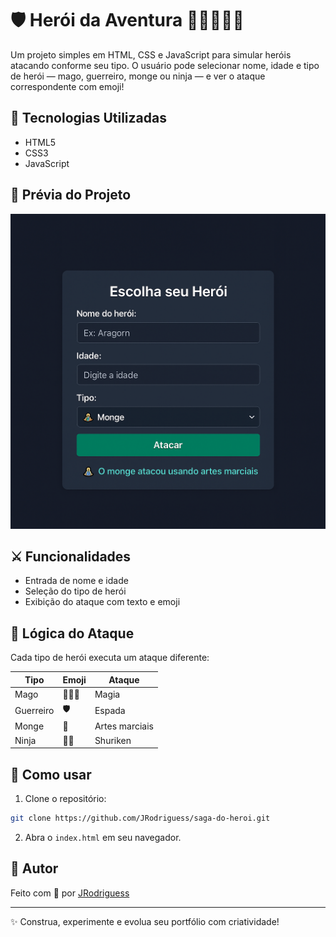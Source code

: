 
# 🛡️ Herói da Aventura 🧙‍♂️🧘🐱‍👤

Um projeto simples em HTML, CSS e JavaScript para simular heróis atacando conforme seu tipo. 
O usuário pode selecionar nome, idade e tipo de herói — mago, guerreiro, monge ou ninja — 
e ver o ataque correspondente com emoji!

## 🚀 Tecnologias Utilizadas

- HTML5
- CSS3
- JavaScript

## 📸 Prévia do Projeto

![Prévia do Projeto](saga.png)


## ⚔️ Funcionalidades

- Entrada de nome e idade
- Seleção do tipo de herói
- Exibição do ataque com texto e emoji

## 🧠 Lógica do Ataque

Cada tipo de herói executa um ataque diferente:

| Tipo      | Emoji     | Ataque               |
|-----------|-----------|----------------------|
| Mago      | 🧙‍♂️✨     | Magia                |
| Guerreiro | 🛡️        | Espada               |
| Monge     | 🧘         | Artes marciais       |
| Ninja     | 🐱‍👤       | Shuriken             |

## 📂 Como usar

1. Clone o repositório:
```bash
git clone https://github.com/JRodriguess/saga-do-heroi.git
```

2. Abra o `index.html` em seu navegador.

## 📌 Autor

Feito com 💙 por [JRodriguess](https://github.com/JRodriguess)

---

✨ Construa, experimente e evolua seu portfólio com criatividade!

